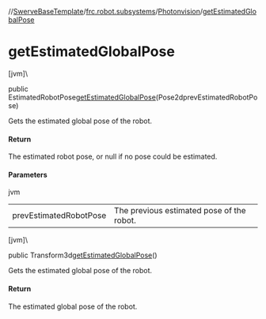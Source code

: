 //[SwerveBaseTemplate](../../../index.md)/[frc.robot.subsystems](../index.md)/[Photonvision](index.md)/[getEstimatedGlobalPose](get-estimated-global-pose.md)

# getEstimatedGlobalPose

[jvm]\

public EstimatedRobotPose[getEstimatedGlobalPose](get-estimated-global-pose.md)(Pose2dprevEstimatedRobotPose)

Gets the estimated global pose of the robot.

#### Return

The estimated robot pose, or null if no pose could be estimated.

#### Parameters

jvm

| | |
|---|---|
| prevEstimatedRobotPose | The previous estimated pose of the robot. |

[jvm]\

public Transform3d[getEstimatedGlobalPose](get-estimated-global-pose.md)()

Gets the estimated global pose of the robot.

#### Return

The estimated global pose of the robot.
